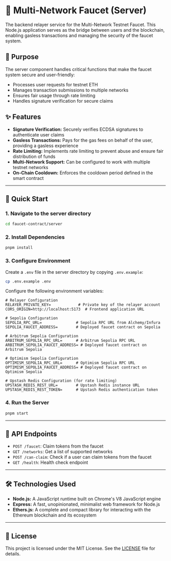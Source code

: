 # 🚰 Multi-Network Faucet (Server)

The backend relayer service for the Multi-Network Testnet Faucet. This Node.js application serves as the bridge between users and the blockchain, enabling gasless transactions and managing the security of the faucet system.

## 🎯 Purpose

The server component handles critical functions that make the faucet system secure and user-friendly:

- Processes user requests for testnet ETH
- Manages transaction submissions to multiple networks
- Ensures fair usage through rate limiting
- Handles signature verification for secure claims

## ✨ Features

- **Signature Verification:** Securely verifies ECDSA signatures to authenticate user claims
- **Gasless Transactions:** Pays for the gas fees on behalf of the user, providing a gasless experience
- **Rate Limiting:** Implements rate limiting to prevent abuse and ensure fair distribution of funds
- **Multi-Network Support:** Can be configured to work with multiple testnet networks
- **On-Chain Cooldown:** Enforces the cooldown period defined in the smart contract

---

## 🚀 Quick Start

### 1. Navigate to the server directory

```bash
cd faucet-contract/server
```

### 2. Install Dependencies

```bash
pnpm install
```

### 3. Configure Environment

Create a `.env` file in the server directory by copying `.env.example`:

```bash
cp .env.example .env
```

Configure the following environment variables:

```env
# Relayer Configuration
RELAYER_PRIVATE_KEY=            # Private key of the relayer account
CORS_ORIGIN=http://localhost:5173  # Frontend application URL

# Sepolia Configuration
SEPOLIA_RPC_URL=               # Sepolia RPC URL from Alchemy/Infura
SEPOLIA_FAUCET_ADDRESS=        # Deployed faucet contract on Sepolia

# Arbitrum Sepolia Configuration
ARBITRUM_SEPOLIA_RPC_URL=      # Arbitrum Sepolia RPC URL
ARBITRUM_SEPOLIA_FAUCET_ADDRESS= # Deployed faucet contract on Arbitrum Sepolia

# Optimism Sepolia Configuration
OPTIMISM_SEPOLIA_RPC_URL=      # Optimism Sepolia RPC URL
OPTIMISM_SEPOLIA_FAUCET_ADDRESS= # Deployed faucet contract on Optimism Sepolia

# Upstash Redis Configuration (for rate limiting)
UPSTASH_REDIS_REST_URL=        # Upstash Redis instance URL
UPSTASH_REDIS_REST_TOKEN=      # Upstash Redis authentication token
```

### 4. Run the Server

```bash
pnpm start
```

---

## 📜 API Endpoints

- `POST /faucet`: Claim tokens from the faucet
- `GET /networks`: Get a list of supported networks
- `POST /can-claim`: Check if a user can claim tokens from the faucet
- `GET /health`: Health check endpoint

---

## 🛠️ Technologies Used

- **Node.js:** A JavaScript runtime built on Chrome's V8 JavaScript engine
- **Express:** A fast, unopinionated, minimalist web framework for Node.js
- **Ethers.js:** A complete and compact library for interacting with the Ethereum blockchain and its ecosystem

---

## 📄 License

This project is licensed under the MIT License. See the [LICENSE](../LICENSE) file for details.
